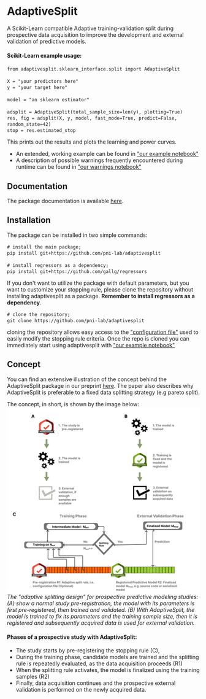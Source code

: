 AdaptiveSplit
==========================
A Scikit-Learn compatible Adaptive training-validation split during prospective 
data acquisition to improve the development and external validation of predictive
models.

#### Scikit-Learn example usage:
    
    from adaptivesplit.sklearn_interface.split import AdaptiveSplit
    
    X = "your predictors here"
    y = "your target here"
    
    model = "an sklearn estimator"
  
    adsplit = AdaptiveSplit(total_sample_size=len(y), plotting=True)
    res, fig = adsplit(X, y, model, fast_mode=True, predict=False, random_state=42)
    stop = res.estimated_stop

This prints out the results and plots the learning and power curves.

- An extended, working example can be found in ["our example notebook"](notebooks/example.ipynb)
- A description of possible warnings frequently encountered during runtime can be found in ["our warnings notebook"](notebooks/warnings.ipynb)

## Documentation
The package documentation is available [here](https://pni-lab.github.io/adaptivesplit/).

## Installation
The package can be installed in two simple commands:

    # install the main package;
    pip install git+https://github.com/pni-lab/adaptivesplit

    # install regressors as a dependency;
    pip install git+https://github.com/gallg/regressors

If you don't want to utilize the package with default parameters, but you want to customize your stopping
rule, please clone the repository without installing adaptivesplit as a package. **Remember to install regressors
as a dependency**.

    # clone the repository;
    git clone https://github.com/pni-lab/adaptivesplit

cloning the repository allows easy access to the ["configuration file"](adaptivesplit/settings.conf) used to
easily modify the stopping rule criteria. Once the repo is cloned you can immediately start using adaptivesplit with
["our example notebook"](notebooks/example.ipynb)

## Concept
You can find an extensive illustration of the concept behind the AdaptiveSplit package in our preprint 
[here](https://www.biorxiv.org/content/10.1101/2023.12.01.569626v1). The paper also describes why AdaptiveSplit is preferable 
to a fixed data splitting strategy (e.g pareto split).

The concept, in short, is shown by the image below:
![alt text](docs/figures/concept.png "Title")
*The "adaptive splitting design" for prospective predictive modeling studies:
(A) show a normal study pre-registration, the model with its parameters is first
pre-registered, then trained and validated. (B) With AdaptiveSplit, the model is
trained to fix its parameters and the training sample size, then it is registered
and subsequently acquired data is used for external validation.*

#### Phases of a prospective study with AdaptiveSplit:
- The study starts by pre-registering the stopping rule (C),
- During the training phase, candidate models are trained and the splitting rule
  is repeatedly evaluated, as the data acquisition proceeds (R1)
- When the splitting rule activates, the model is finalized using the training samples (R2)
- Finally, data acquisition continues and the prospective external validation is performed 
  on the newly acquired data.
